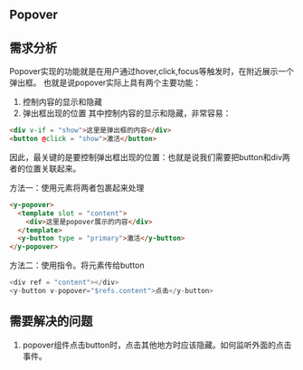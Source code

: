 ## Popover


## 需求分析

Popover实现的功能就是在用户通过hover,click,focus等触发时，在附近展示一个弹出框。
也就是说popover实际上具有两个主要功能：
1. 控制内容的显示和隐藏
2. 弹出框出现的位置
其中控制内容的显示和隐藏，非常容易：
```html
<div v-if = "show">这里是弹出框的内容</div>
<button @click = "show">激活</button>
```
因此，最关键的是要控制弹出框出现的位置：也就是说我们需要把button和div两者的位置关联起来。

方法一：使用元素将两者包裹起来处理
```html
<y-popover>
  <template slot = "content">
    <div>这里是popover展示的内容</div>
  </template>
  <y-button type = "primary">激活</y-button>
</y-popover>
```
方法二：使用指令。将元素传给button
```javascript
<div ref = "content"></div>
<y-button v-popover="$refs.content">点击</y-button>
```


## 需要解决的问题
1. popover组件点击button时，点击其他地方时应该隐藏。如何监听外面的点击事件。
